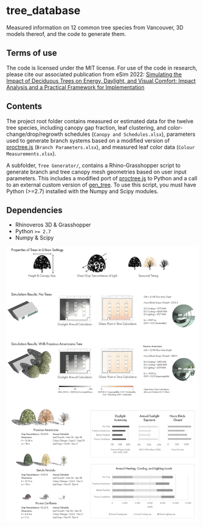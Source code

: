 # tree_database
Measured information on 12 common tree species from Vancouver, 3D models thereof, and the code to generate them.


## Terms of use
The code is licensed under the MIT license. For use of the code in research, please cite our associated publication from eSim 2022: [Simulating the Impact of Deciduous Trees on Energy, Daylight, and Visual Comfort: Impact Analysis and a Practical Framework for Implementation](https://www.dropbox.com/s/4klonawms9kbud0/Pan%20%26%20Jakubiec%20-%20Simulating%20the%20Impact%20of%20Deciduous%20Trees%20on%20Energy%2C%20Daylight%2C%20and%20Visual%20Comfort-%20Impact%20Analysis%20and%20a%20Practical%20Framework%20for%20Implementation.pdf?dl=1)


## Contents
The project root folder contains measured or estimated data for the twelve tree species, including canopy gap fraction, leaf clustering, and color-change/drop/regrowth schedules (`Canopy and Schedules.xlsx`), parameters used to generate branch systems based on a modified version of [proctree.js](https://github.com/supereggbert/proctree.js/) (`Branch Parameters.xlsx`), and measured leaf color data (`Colour Measurements.xlsx`).

A subfolder, `Tree Generator/`, contains a Rhino-Grasshopper script to generate branch and tree canopy mesh geometries based on user input parameters. This includes a modified port of [proctree.js](https://github.com/supereggbert/proctree.js/) to Python and a call to an external custom version of [gen_tree](https://github.com/C38C/gen_tree). To use this script, you must have Python (>=2.7) installed with the Numpy and Scipy modules.


## Dependencies
- Rhinoveros 3D & Grasshopper
- Python `>= 2.7`
- Numpy & Scipy


![Image](./img/poster.png)

